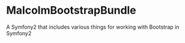 MalcolmBootstrapBundle
======================

A Symfony2 that includes various things for working with Bootstrap in Symfony2